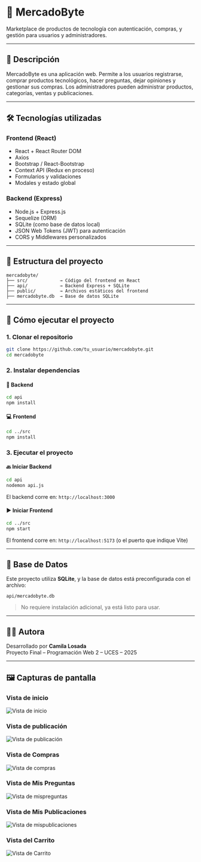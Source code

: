 # 🛒 MercadoByte

Marketplace de productos de tecnología con autenticación, compras, y gestión para usuarios y administradores.

---

## 📌 Descripción

MercadoByte es una aplicación web. Permite a los usuarios registrarse, comprar productos tecnológicos, hacer preguntas, dejar opiniones y gestionar sus compras. Los administradores pueden administrar productos, categorías, ventas y publicaciones.

---

## 🛠️ Tecnologías utilizadas

### Frontend (React)

- React + React Router DOM
- Axios
- Bootstrap / React-Bootstrap
- Context API (Redux en proceso)
- Formularios y validaciones
- Modales y estado global

### Backend (Express)

- Node.js + Express.js
- Sequelize (ORM)
- SQLite (como base de datos local)
- JSON Web Tokens (JWT) para autenticación
- CORS y Middlewares personalizados

---

## 📂 Estructura del proyecto

```
mercadobyte/
├── src/            → Código del frontend en React
├── api/            → Backend Express + SQLite
├── public/         → Archivos estáticos del frontend
├── mercadobyte.db  → Base de datos SQLite
```

---

## 🚀 Cómo ejecutar el proyecto

### 1. Clonar el repositorio

```bash
git clone https://github.com/tu_usuario/mercadobyte.git
cd mercadobyte
```

### 2. Instalar dependencias

#### 🔧 Backend

```bash
cd api
npm install
```

#### 💻 Frontend

```bash
cd ../src
npm install
```

### 3. Ejecutar el proyecto

#### 🔙 Iniciar Backend

```bash
cd api
nodemon api.js
```

El backend corre en: `http://localhost:3000`

#### ▶️ Iniciar Frontend

```bash
cd ../src
npm start
```

El frontend corre en: `http://localhost:5173` (o el puerto que indique Vite)

---

## 🧪 Base de Datos

Este proyecto utiliza **SQLite**, y la base de datos está preconfigurada con el archivo:

```
api/mercadobyte.db
```

> No requiere instalación adicional, ya está listo para usar.

---

## 🧑‍💻 Autora

Desarrollado por **Camila Losada**  
Proyecto Final – Programación Web 2 – UCES – 2025

---

## 🖼️ Capturas de pantalla

### Vista de inicio

![Vista de inicio](adicionales/capturas/inicio.jpeg)

### Vista de publicación

![Vista de publicación](adicionales/capturas/publicacion.jpeg)

### Vista de Compras

![Vista de compras](adicionales/capturas/compras.jpeg)

### Vista de Mis Preguntas

![Vista de mispreguntas](adicionales/capturas/mispreguntas.jpeg)

### Vista de Mis Publicaciones

![Vista de mispublicaciones](adicionales/capturas/mispublicaciones.jpeg)

### Vista del Carrito

![Vista de Carrito](adicionales/capturas/carrito.jpeg)
